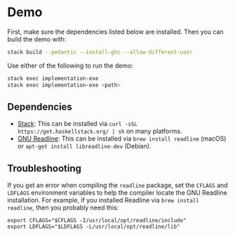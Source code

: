 # Demo

First, make sure the dependencies listed below are installed. Then you can build the demo with:

```sh
stack build --pedantic --install-ghc --allow-different-user
```

Use either of the following to run the demo:

```sh
stack exec implementation-exe
stack exec implementation-exe <path>
```

## Dependencies

- [Stack](https://docs.haskellstack.org/en/stable/README/): This can be installed via `curl -sSL https://get.haskellstack.org/ | sh` on many platforms.
- [GNU Readline](https://tiswww.case.edu/php/chet/readline/rltop.html): This can be
installed via `brew install readline` (macOS) or `apt-get install libreadline-dev` (Debian).

## Troubleshooting

If you get an error when compiling the `readline` package, set the `CFLAGS` and `LDFLAGS` environment variables to help the compiler locate the GNU Readline installation. For example, if you installed Readline via `brew install readline`, then you probably need this:

```
export CFLAGS="$CFLAGS -I/usr/local/opt/readline/include"
export LDFLAGS="$LDFLAGS -L/usr/local/opt/readline/lib"
```

